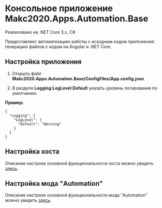 # Консольное приложение Makc2020.Apps.Automation.Base

Реализовано на .NET Core 3.x, C#.

Предоставляет автоматизацию работы с исходным кодом приложения:
генерацию файлов с кодом на Angular и .NET Core.

## Настройка приложения

1. Открыть файл **Makc2020.Apps.Automation.Base/ConfigFiles/App.config.json**.

2. В разделе **Logging:LogLevel:Default** указать уровень логирования по умолчанию.

**Пример:**

    {
      "Logging": {
        "LogLevel": {
          "Default": "Warning"
        }
      }
    }

## Настройка хоста

Описание настроек основной функциональности хоста можно увидеть
[здесь](../Makc2020.Host.Base/README.md).

## Настройка мода "Automation"

Описание настроек основной функциональности мода "Automation" можно увидеть
[здесь](../Makc2020.Mods.Automation.Base/README.md).
